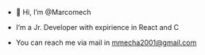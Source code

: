 - 👋 Hi, I’m @Marcomech

- I’m a Jr. Developer with expirience in React and C

- You can reach me via mail in mmecha2001@gmail.com


